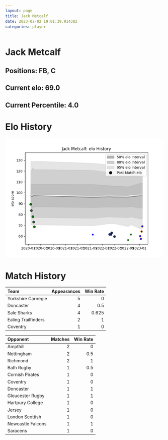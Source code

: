 ```yaml
---  
layout: page  
title: Jack Metcalf  
date: 2023-02-02 19:01:39.914382  
categories: player  
---
```

# Jack Metcalf

## Positions: FB, C

## Current elo: 69.0

## Current Percentile: 4.0

# Elo History


![elo history](history_JackMetcalf.png)
# Match History


| Team                |   Appearances |   Win Rate |
|:--------------------|--------------:|-----------:|
| Yorkshire Carnegie  |             5 |      0     |
| Doncaster           |             4 |      0.5   |
| Sale Sharks         |             4 |      0.625 |
| Ealing Trailfinders |             2 |      1     |
| Coventry            |             1 |      0     |

| Opponent          |   Matches |   Win Rate |
|:------------------|----------:|-----------:|
| Ampthill          |         2 |        0   |
| Nottingham        |         2 |        0.5 |
| Richmond          |         2 |        1   |
| Bath Rugby        |         1 |        0.5 |
| Cornish Pirates   |         1 |        0   |
| Coventry          |         1 |        0   |
| Doncaster         |         1 |        1   |
| Gloucester Rugby  |         1 |        1   |
| Hartpury College  |         1 |        0   |
| Jersey            |         1 |        0   |
| London Scottish   |         1 |        0   |
| Newcastle Falcons |         1 |        1   |
| Saracens          |         1 |        0   |
